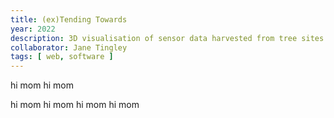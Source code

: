 ```yaml
---
title: (ex)Tending Towards
year: 2022
description: 3D visualisation of sensor data harvested from tree sites worldwide.
collaborator: Jane Tingley
tags: [ web, software ]
---
```

hi mom hi mom

hi mom
hi mom
hi mom
hi mom

